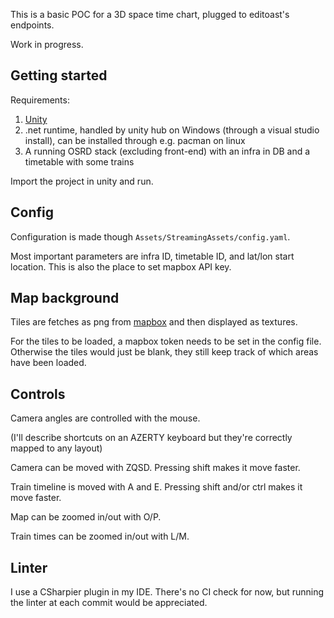 This is a basic POC for a 3D space time chart, plugged to editoast's endpoints.

Work in progress.

## Getting started

Requirements:

1. [Unity](https://unity.com/download)
2. .net runtime, handled by unity hub on Windows (through a visual studio install), can be installed through e.g. pacman on linux
3. A running OSRD stack (excluding front-end) with an infra in DB and a timetable with some trains

Import the project in unity and run.

## Config

Configuration is made though `Assets/StreamingAssets/config.yaml`.

Most important parameters are infra ID, timetable ID, and lat/lon start location. This is also the place to set mapbox API key.

## Map background

Tiles are fetches as png from [mapbox](https://www.mapbox.com/) and then displayed as textures.

For the tiles to be loaded, a mapbox token needs to be set in the config file.
Otherwise the tiles would just be blank, they still keep track of which areas have been loaded.

## Controls

Camera angles are controlled with the mouse.

(I'll describe shortcuts on an AZERTY keyboard but they're correctly mapped to any layout)

Camera can be moved with ZQSD. Pressing shift makes it move faster.

Train timeline is moved with A and E. Pressing shift and/or ctrl makes it move faster.

Map can be zoomed in/out with O/P.

Train times can be zoomed in/out with L/M. 

## Linter

I use a CSharpier plugin in my IDE. There's no CI check for now, but running the linter at each commit would be appreciated.
